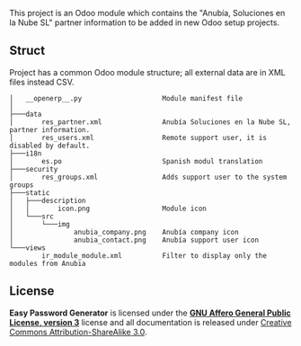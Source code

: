 This project is an Odoo module which contains the "Anubía, Soluciones en la Nube SL" partner information to be added in new Odoo setup projects.

## Struct

Project has a common Odoo module structure; all external data are in XML files instead CSV.

```
│   __openerp__.py                    Module manifest file
│
├───data
│       res_partner.xml               Anubía Soluciones en la Nube SL, partner information.
│       res_users.xml                 Remote support user, it is disabled by default.
├───i18n
│       es.po                         Spanish modul translation
├───security
│       res_groups.xml                Adds support user to the system groups 
├───static
│   ├───description
│   │       icon.png                  Module icon
│   └───src
│       └───img
│               anubia_company.png    Anubía company icon
│               anubia_contact.png    Anubía support user icon
└───views
        ir_module_module.xml          Filter to display only the modules from Anubia
```

## License

**Easy Password Generator** is licensed under the **[GNU Affero General Public License, version 3](http://www.gnu.org/licenses/agpl-3.0.html)** license and all documentation is released under [Creative Commons Attribution-ShareAlike 3.0](http://creativecommons.org/licenses/by-sa/3.0/).